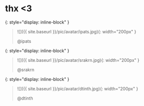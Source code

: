 ---
---

# thx &lt;3

{: style="display: inline-block" }
> ![]({{ site.baseurl }}/pic/avatar/ipats.jpg){: width="200px" }
>
> @ipats

{: style="display: inline-block" }
> ![]({{ site.baseurl }}/pic/avatar/srakrn.jpg){: width="200px" }
>
> @srakrn

{: style="display: inline-block" }
> ![]({{ site.baseurl }}/pic/avatar/dtinth.jpg){: width="200px" }
>
> @dtinth
